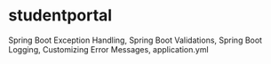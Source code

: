 # studentportal
Spring Boot Exception Handling,  Spring Boot Validations,  Spring Boot Logging,  Customizing Error Messages, application.yml
